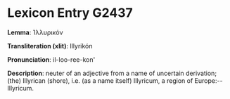 # Lexicon Entry G2437

**Lemma**: Ἰλλυρικόν

**Transliteration (xlit)**: Illyrikón

**Pronunciation**: il-loo-ree-kon'

**Description**:
neuter of an adjective from a name of uncertain derivation; (the) Illyrican (shore), i.e. (as a name itself) Illyricum, a region of Europe:--Illyricum.
